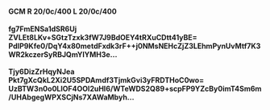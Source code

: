 #### GCM R 20/0c/400 L 20/0c/400
**fg7FmENSa1dSR6Uj**<br/>**ZVLEt8LKv+SGtzTzxk3fW7J9BdOEY4tRXuCDtt41yBE=**<br/>**PdIP9Kfe0/DqY4x80metdFxdk3rF++j0NMsNEHcZjZ3LEhmPynUvMtf7K3WR2kczerSyRBJQmYlYMH3e...**<br/><br/>
**Tjy6DizZrHqyNJea**<br/>**Pkt7gXcQkL2Xi2U5SPDAmdf3TjmkGvi3yFRDTHoC0wo=**<br/>**UzBTW3n0o0LlOF4OOl2uHl6/WTeWDS2Q89+scpFP9YZcBy0imT4Sm6m/UHAbgegWPXSCjNs7XAWaMbyh...**